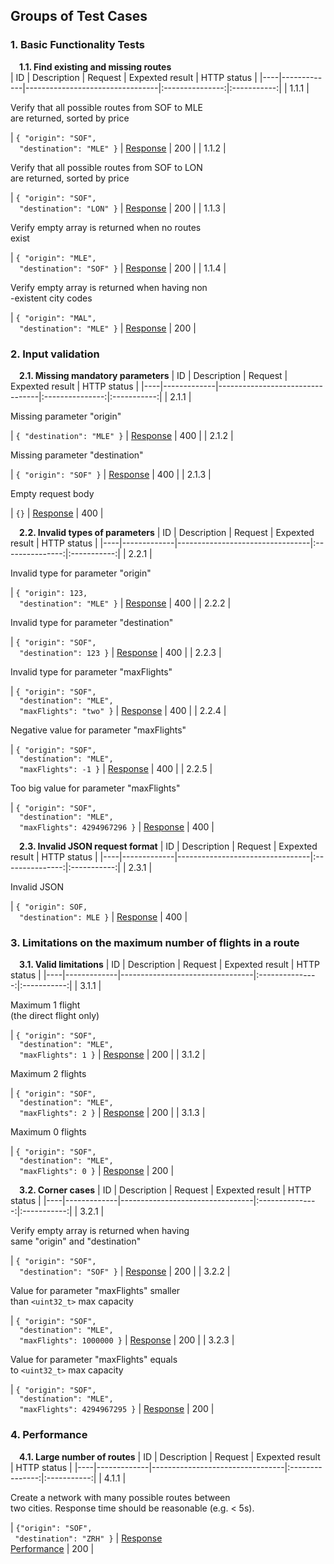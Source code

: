 ## Groups of Test Cases

### 1. Basic Functionality Tests  
&emsp;**1.1. Find existing and missing routes**  
| ID | Description | Request                         | Expexted result | HTTP status |
|----|-------------|---------------------------------|:---------------:|:-----------:|
| 1.1.1 | <p align="justify">Verify that all possible routes from SOF to MLE<br>are returned, sorted by price</p> | `{ "origin": "SOF",`<br>`  "destination": "MLE" }` | <a href="../data/responses/response_01.json">Response</a> | 200 |
| 1.1.2 | <p align="justify">Verify that all possible routes from SOF to LON<br>are returned, sorted by price</p> | `{ "origin": "SOF",`<br>`  "destination": "LON" }` | <a href="../data/responses/response_02.json">Response</a> | 200 |
| 1.1.3 | <p align="justify">Verify empty array is returned when no routes<br>exist</p> | `{ "origin": "MLE",`<br>`  "destination": "SOF" }` | <a href="../data/responses/response_03.json">Response</a> | 200 |
| 1.1.4 | <p align="justify">Verify empty array is returned when having non<br>-existent city codes</p> | `{ "origin": "MAL",`<br>`  "destination": "MLE" }` | <a href="../data/responses/response_04.json">Response</a> | 200 |

### 2. Input validation
&emsp;**2.1. Missing mandatory parameters**
| ID | Description | Request                         | Expexted result | HTTP status |
|----|-------------|---------------------------------|:---------------:|:-----------:|
| 2.1.1 | <p align="justify">Missing parameter "origin"</p> | `{ "destination": "MLE" }` | <a href="../data/responses/response_05.json">Response</a> | 400 |
| 2.1.2 | <p align="justify">Missing parameter "destination"</p> | `{ "origin": "SOF" }` | <a href="../data/responses/response_06.json">Response</a> | 400 |
| 2.1.3 | <p align="justify">Empty request body</p> | `{}` | <a href="../data/responses/response_07.json">Response</a> | 400 |

&emsp;**2.2. Invalid types of parameters**
| ID | Description | Request                         | Expexted result | HTTP status |
|----|-------------|---------------------------------|:---------------:|:-----------:|
| 2.2.1 | <p align="justify">Invalid type for parameter "origin"</p> | `{ "origin": 123,`<br>`  "destination": "MLE" }` | <a href="../data/responses/response_08.json">Response</a> | 400 |
| 2.2.2 | <p align="justify">Invalid type for parameter "destination"</p> | `{ "origin": "SOF",`<br>`  "destination": 123 }` | <a href="../data/responses/response_09.json">Response</a> | 400 |
| 2.2.3 | <p align="justify">Invalid type for parameter "maxFlights"</p> | `{ "origin": "SOF",`<br>`  "destination": "MLE",`<br>`  "maxFlights": "two" }` | <a href="../data/responses/response_10.json">Response</a> | 400 |
| 2.2.4 | <p align="justify">Negative value for parameter "maxFlights"</p> | `{ "origin": "SOF",`<br>`  "destination": "MLE",`<br>`  "maxFlights": -1 }` | <a href="../data/responses/response_11.json">Response</a> | 400 |
| 2.2.5 | <p align="justify">Too big value for parameter "maxFlights"</p> | `{ "origin": "SOF",`<br>`  "destination": "MLE",`<br>`  "maxFlights": 4294967296 }` | <a href="../data/responses/response_12.json">Response</a> | 400 |

&emsp;**2.3. Invalid JSON request format**
| ID | Description | Request                         | Expexted result | HTTP status |
|----|-------------|---------------------------------|:---------------:|:-----------:|
| 2.3.1 | <p align="justify">Invalid JSON</p> | `{ "origin": SOF,`<br>`  "destination": MLE }` | <a href="../data/responses/response_13.json">Response</a> | 400 |

### 3. Limitations on the maximum number of flights in a route
&emsp;**3.1. Valid limitations**
| ID | Description | Request                         | Expexted result | HTTP status |
|----|-------------|---------------------------------|:---------------:|:-----------:|
| 3.1.1 | <p align="justify">Maximum 1 flight<br>(the direct flight only)</p> | `{ "origin": "SOF",`<br>`  "destination": "MLE",`<br>`  "maxFlights": 1 }` | <a href="../data/responses/response_14.json">Response</a> | 200 |
| 3.1.2 | <p align="justify">Maximum 2 flights</p> | `{ "origin": "SOF",`<br>`  "destination": "MLE",`<br>`  "maxFlights": 2 }` | <a href="../data/responses/response_15.json">Response</a> | 200 |
| 3.1.3 | <p align="justify">Maximum 0 flights</p> | `{ "origin": "SOF",`<br>`  "destination": "MLE",`<br>`  "maxFlights": 0 }` | <a href="../data/responses/response_16.json">Response</a> | 200 |

&emsp;**3.2. Corner cases**
| ID | Description | Request                         | Expexted result | HTTP status |
|----|-------------|---------------------------------|:---------------:|:-----------:|
| 3.2.1 | <p align="justify">Verify empty array is returned when having<br>same "origin" and "destination"</p> | `{ "origin": "SOF",`<br>`  "destination": "SOF" }` | <a href="../data/responses/response_17.json">Response</a> | 200 |
| 3.2.2 | <p align="justify">Value for parameter "maxFlights" smaller<br>than `<uint32_t>` max capacity</p> | `{ "origin": "SOF",`<br>`  "destination": "MLE",`<br>`  "maxFlights": 1000000 }` | <a href="../data/responses/response_18.json">Response</a> | 200 |
| 3.2.3 | <p align="justify">Value for parameter "maxFlights" equals<br>to `<uint32_t>` max capacity</p> | `{ "origin": "SOF",`<br>`  "destination": "MLE",`<br>`  "maxFlights": 4294967295 }` | <a href="../data/responses/response_19.json">Response</a> | 200 |

### 4. Performance
&emsp;**4.1. Large number of routes**
| ID | Description | Request                         | Expexted result | HTTP status |
|----|-------------|---------------------------------|:---------------:|:-----------:|
| 4.1.1 | <p align="justify">Create a network with many possible routes between<br>two cities. Response time should be reasonable (e.g. < 5s).</p> | `{"origin": "SOF",`<br>` "destination": "ZRH" }` | <a href="../data/responses/response_20.json">Response</a><br><a href="./images/response_20.png">Performance</a> | 200 |
